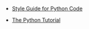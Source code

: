 * [Style Guide for Python Code](https://www.python.org/dev/peps/pep-0008/)

* [The Python Tutorial](https://docs.python.org/3.4/tutorial/)
